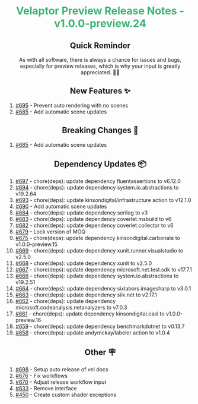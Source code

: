 <h1 align="center" style="color: mediumseagreen;font-weight: bold;">
Velaptor Preview Release Notes - v1.0.0-preview.24
</h1>

<h2 align="center" style="font-weight: bold;">Quick Reminder</h2>

<div align="center">

As with all software, there is always a chance for issues and bugs, especially for preview releases, which is why your input is greatly appreciated. 🙏🏼
</div>

<h2 align="center" style="font-weight: bold;">New Features ✨</h2>

1. [#695](https://github.com/KinsonDigital/Velaptor/issues/695) - Prevent auto rendering with no scenes
2. [#685](https://github.com/KinsonDigital/Velaptor/issues/685) - Add automatic scene updates

<h2 align="center" style="font-weight: bold;">Breaking Changes 🧨</h2>

1. [#685](https://github.com/KinsonDigital/Velaptor/issues/685) - Add automatic scene updates

<h2 align="center" style="font-weight: bold;">Dependency Updates 📦</h2>

1. [#697](https://github.com/KinsonDigital/Velaptor/pull/697) - chore(deps): update dependency fluentassertions to v6.12.0
2. [#694](https://github.com/KinsonDigital/Velaptor/pull/694) - chore(deps): update dependency system.io.abstractions to v19.2.64
3. [#693](https://github.com/KinsonDigital/Velaptor/pull/693) - chore(deps): update kinsondigital/infrastructure action to v12.1.0
4. [#690](https://github.com/KinsonDigital/Velaptor/pull/690) - Add automatic scene updates
5. [#684](https://github.com/KinsonDigital/Velaptor/pull/684) - chore(deps): update dependency serilog to v3
6. [#683](https://github.com/KinsonDigital/Velaptor/pull/683) - chore(deps): update dependency coverlet.msbuild to v6
7. [#682](https://github.com/KinsonDigital/Velaptor/pull/682) - chore(deps): update dependency coverlet.collector to v6
8. [#679](https://github.com/KinsonDigital/Velaptor/pull/679) - Lock version of MOQ
9. [#675](https://github.com/KinsonDigital/Velaptor/pull/675) - chore(deps): update dependency kinsondigital.carbonate to v1.0.0-preview.15
10. [#669](https://github.com/KinsonDigital/Velaptor/pull/669) - chore(deps): update dependency xunit.runner.visualstudio to v2.5.0
11. [#668](https://github.com/KinsonDigital/Velaptor/pull/668) - chore(deps): update dependency xunit to v2.5.0
12. [#667](https://github.com/KinsonDigital/Velaptor/pull/667) - chore(deps): update dependency microsoft.net.test.sdk to v17.7.1
13. [#666](https://github.com/KinsonDigital/Velaptor/pull/666) - chore(deps): update dependency system.io.abstractions to v19.2.51
14. [#664](https://github.com/KinsonDigital/Velaptor/pull/664) - chore(deps): update dependency sixlabors.imagesharp to v3.0.1
15. [#663](https://github.com/KinsonDigital/Velaptor/pull/663) - chore(deps): update dependency silk.net to v2.17.1
16. [#662](https://github.com/KinsonDigital/Velaptor/pull/662) - chore(deps): update dependency microsoft.codeanalysis.netanalyzers to v7.0.3
17. [#661](https://github.com/KinsonDigital/Velaptor/pull/661) - chore(deps): update dependency kinsondigital.casl to v1.0.0-preview.16
18. [#659](https://github.com/KinsonDigital/Velaptor/pull/659) - chore(deps): update dependency benchmarkdotnet to v0.13.7
19. [#658](https://github.com/KinsonDigital/Velaptor/pull/658) - chore(deps): update andymckay/labeler action to v1.0.4

<h2 align="center" style="font-weight: bold;">Other 🪧</h2>

1. [#698](https://github.com/KinsonDigital/Velaptor/issues/698) - Setup auto release of vel docs
2. [#676](https://github.com/KinsonDigital/Velaptor/issues/676) - Fix workflows
3. [#670](https://github.com/KinsonDigital/Velaptor/issues/670) - Adjust release workflow input
4. [#633](https://github.com/KinsonDigital/Velaptor/issues/633) - Remove interface
5. [#450](https://github.com/KinsonDigital/Velaptor/issues/450) - Create custom shader exceptions
